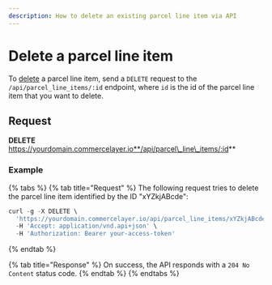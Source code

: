 ```yaml
---
description: How to delete an existing parcel line item via API
---
```


# Delete a parcel line item

To [delete](https://docs.commercelayer.io/developers/deleting-resources) a parcel line item, send a `DELETE` request to the `/api/parcel_line_items/:id` endpoint, where `id` is the id of the parcel line item that you want to delete.

## Request

**DELETE** https://yourdomain.commercelayer.io**/api/parcel\_line\_items/:id**

### Example

{% tabs %}
{% tab title="Request" %}
The following request tries to delete the parcel line item identified by the ID "xYZkjABcde":

```javascript
curl -g -X DELETE \
  'https://yourdomain.commercelayer.io/api/parcel_line_items/xYZkjABcde' \
  -H 'Accept: application/vnd.api+json' \
  -H 'Authorization: Bearer your-access-token'
```
{% endtab %}

{% tab title="Response" %}
On success, the API responds with a `204 No Content` status code.
{% endtab %}
{% endtabs %}

